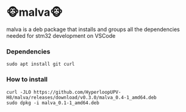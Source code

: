 # :monkey_face:malva:monkey_face:
malva is a deb package that installs and groups all the dependencies needed for stm32 development on VSCode


### Dependencies
```
sudo apt install git curl
```
### How to install
```
curl -JLO https://github.com/HyperloopUPV-H8/malva/releases/download/v0.3.0/malva_0.4-1_amd64.deb
sudo dpkg -i malva_0.1-1_amd64.deb
```
